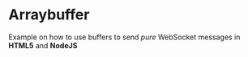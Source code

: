 # Arraybuffer
Example on how to use buffers to send *pure* WebSocket messages in **HTML5** and **NodeJS**
